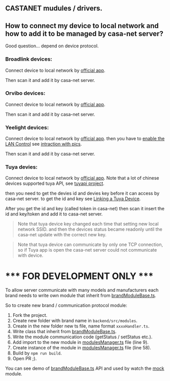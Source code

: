 ## CASTANET mudules / drivers.

## How to connect my device to local network and how to add it to be managed by casa-net server?
Good question... depend on device protocol.

### Broadlink devices:
Connect device to local network by [official app](https://play.google.com/store/apps/details?id=com.broadlink.rmt).

Then scan it and add it by casa-net server.

### Orvibo devices:
Connect device to local network by [official app](https://play.google.com/store/apps/details?id=com.orvibo.irhost).

Then scan it and add it by casa-net server.

### Yeelight devices:
Connect device to local network by [official app](https://play.google.com/store/apps/details?id=com.yeelight.cherry).
then you have to [enable the LAN Control](https://www.yeelight.com/en_US/developer) 
see [intraction with pics](https://getyeti.co/posts/how-to-control-yeelight-and-your-smarthome-with-yeti). 

Then scan it and add it by casa-net server.

### Tuya devies:
Connect device to local network by [official app](https://play.google.com/store/apps/details?id=com.tuya.smart).
Note that a lot of chinese devices supported tuya API, see [tuyapi project](https://github.com/codetheweb/tuyapi).

then you need to get the devies id and devies key before it can access by casa-net server.
to get the id and key see [Linking a Tuya Device](https://github.com/codetheweb/tuyapi/blob/master/docs/SETUP.md).

After you get the id and key (called token in casa-net) then scan it insert the id and key/token and add it to casa-net server. 
> Note that tuya device key changed each time that setting new local network SSID. and then the devices status became readonly until the casa-net update with the correct new key. 

> Note that tuya device can communicate by only one TCP connection, so if Tuya app is open the casa-net server could not communicate with device. 





# *** FOR DEVELOPMENT ONLY ***

To allow server communicate with many models and manufacturers each brand needs to write
own module that inherit from [brandModuleBase.ts](./brandModuleBase.ts).

So to create new brand / communication protocol module:
1) Fork the project.
1) Create new folder with brand name in `backend/src/modules`.
1) Create in the new folder new ts file, name format `xxxxHandler.ts`.
1) Write class that inherit from [brandModuleBase.ts](./brandModuleBase.ts).
1) Write the module communication code (getStatus / setStatus etc.).
1) Add import to the new module in [modulesManager.ts](./modulesManager.ts) file (line 9). 
1) Create instance of the module in [modulesManager.ts](./modulesManager.ts) file (line 58).
1) Build by `npm run build`.
1) Open PR ;).

You can see demo of [brandModuleBase.ts](./brandModuleBase.ts) API and used by watch the [mock](./mock/mockHandler.ts) module.
